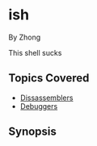 # ish

By Zhong



This shell sucks
## Topics Covered

- [Dissassemblers](/reverse-engineering/what-are-disassemblers/)
- [Debuggers](/reverse-engineering/what-is-gdb/)
## Synopsis

